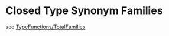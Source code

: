 # Closed Type Synonym Families



see [TypeFunctions/TotalFamilies](type-functions/total-families)


